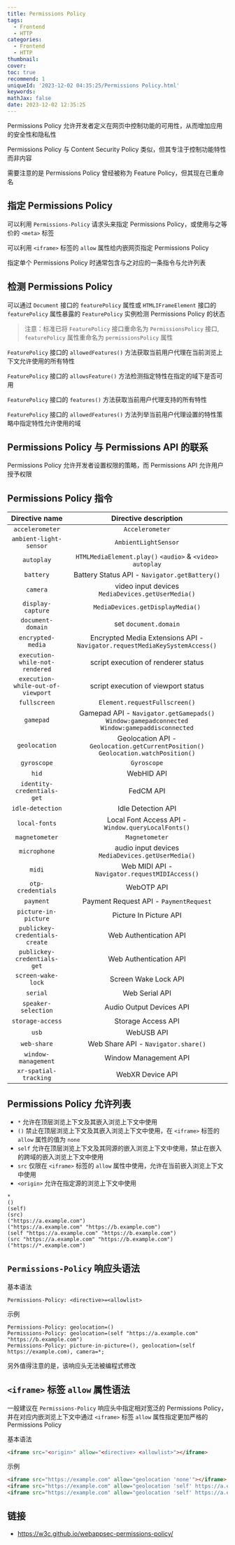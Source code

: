 ```yaml
---
title: Permissions Policy
tags:
  - Frontend
  - HTTP
categories:
  - Frontend
  - HTTP
thumbnail:
cover:
toc: true
recommend: 1
uniqueId: '2023-12-02 04:35:25/Permissions Policy.html'
keywords:
mathJax: false
date: 2023-12-02 12:35:25
---
```


Permissions Policy 允许开发者定义在网页中控制功能的可用性，从而增加应用的安全性和隐私性

Permissions Policy 与 Content Security Policy 类似，但其专注于控制功能特性而非内容

需要注意的是 Permissions Policy 曾经被称为 Feature Policy，但其现在已重命名

## 指定 Permissions Policy

可以利用 `Permissions-Policy` 请求头来指定 Permissions Policy，或使用与之等价的 `<meta>` 标签

可以利用 `<iframe>` 标签的 `allow` 属性给内嵌网页指定 Permissions Policy

指定单个 Permissions Policy 时通常包含与之对应的一条指令与允许列表

## 检测 Permissions Policy

可以通过 `Document` 接口的 `featurePolicy` 属性或 `HTMLIFrameElement` 接口的 `featurePolicy` 属性暴露的 `FeaturePolicy` 实例检测 Permissions Policy 的状态

> 注意：标准已将 `FeaturePolicy` 接口重命名为 `PermissionsPolicy` 接口, `featurePolicy` 属性重命名为 `permissionsPolicy` 属性

`FeaturePolicy` 接口的 `allowedFeatures()` 方法获取当前用户代理在当前浏览上下文允许使用的所有特性

`FeaturePolicy` 接口的 `allowsFeature()` 方法检测指定特性在指定的域下是否可用

`FeaturePolicy` 接口的 `features()` 方法获取当前用户代理支持的所有特性

`FeaturePolicy` 接口的 `allowedFeatures()` 方法列举当前用户代理设置的特性策略中指定特性允许使用的域

## Permissions Policy 与 Permissions API 的联系

Permissions Policy 允许开发者设置权限的策略，而 Permissions API 允许用户授予权限

## Permissions Policy 指令

|          Directive name           |                                     Directive description                                      |
|:---------------------------------:|:----------------------------------------------------------------------------------------------:|
|          `accelerometer`          |                                        `Accelerometer`                                         |
|      `ambient-light-sensor`       |                                      `AmbientLightSensor`                                      |
|            `autoplay`             |                   `HTMLMediaElement.play()` `<audio>` & `<video>` `autoplay`                   |
|             `battery`             |                         Battery Status API - `Navigator.getBattery()`                          |
|             `camera`              |                       video input devices `MediaDevices.getUserMedia()`                        |
|         `display-capture`         |                                `MediaDevices.getDisplayMedia()`                                |
|         `document-domain`         |                                     set `document.domain`                                      |
|         `encrypted-media`         |           Encrypted Media Extensions API - `Navigator.requestMediaKeySystemAccess()`           |
|  `execution-while-not-rendered`   |                              script execution of renderer status                               |
| `execution-while-out-of-viewport` |                              script execution of viewport status                               |
|           `fullscreen`            |                                 `Element.requestFullscreen()`                                  |
|             `gamepad`             | Gamepad API - `Navigator.getGamepads()` `Window:gamepadconnected` `Window:gamepaddisconnected` |
|           `geolocation`           |       Geolocation API - `Geolocation.getCurrentPosition()` `Geolocation.watchPosition()`       |
|            `gyroscope`            |                                          `Gyroscope`                                           |
|               `hid`               |                                           WebHID API                                           |
|    `identity-credentials-get`     |                                           FedCM API                                            |
|         `idle-detection`          |                                       Idle Detection API                                       |
|           `local-fonts`           |                       Local Font Access API - `Window.queryLocalFonts()`                       |
|          `magnetometer`           |                                         `Magnetometer`                                         |
|           `microphone`            |                       audio input devices `MediaDevices.getUserMedia()`                        |
|              `midi`               |                         Web MIDI API - `Navigator.requestMIDIAccess()`                         |
|         `otp-credentials`         |                                           WebOTP API                                           |
|             `payment`             |                             Payment Request API - `PaymentRequest`                             |
|       `picture-in-picture`        |                                     Picture In Picture API                                     |
|  `publickey-credentials-create`   |                                     Web Authentication API                                     |
|    `publickey-credentials-get`    |                                     Web Authentication API                                     |
|        `screen-wake-lock`         |                                      Screen Wake Lock API                                      |
|             `serial`              |                                         Web Serial API                                         |
|        `speaker-selection`        |                                    Audio Output Devices API                                    |
|         `storage-access`          |                                       Storage Access API                                       |
|               `usb`               |                                           WebUSB API                                           |
|            `web-share`            |                              Web Share API - `Navigator.share()`                               |
|        `window-management`        |                                     Window Management API                                      |
|       `xr-spatial-tracking`       |                                        WebXR Device API                                        |

## Permissions Policy 允许列表

* `*` 允许在顶层浏览上下文及其嵌入浏览上下文中使用
* `()` 禁止在顶层浏览上下文及其嵌入浏览上下文中使用，在 `<iframe>` 标签的 `allow` 属性的值为 `none`
* `self` 允许在顶层浏览上下文及其同源的嵌入浏览上下文中使用，禁止在嵌入的跨域的嵌入浏览上下文中使用
* `src` 仅限在 `<iframe>` 标签的 `allow` 属性中使用，允许在当前嵌入浏览上下文中使用
* `<origin>` 允许在指定源的浏览上下文中使用

```HTTP
*
()
(self)
(src)
("https://a.example.com")
("https://a.example.com" "https://b.example.com")
(self "https://a.example.com" "https://b.example.com")
(src "https://a.example.com" "https://b.example.com")
("https://*.example.com")
```

## `Permissions-Policy` 响应头语法

基本语法

```HTTP
Permissions-Policy: <directive>=<allowlist>
```

示例

```HTTP
Permissions-Policy: geolocation=()
Permissions-Policy: geolocation=(self "https://a.example.com" "https://b.example.com")
Permissions-Policy: picture-in-picture=(), geolocation=(self https://example.com), camera=*;
```

另外值得注意的是，该响应头无法被编程式修改

## `<iframe>` 标签 `allow` 属性语法

一般建议在 `Permissions-Policy` 响应头中指定相对宽泛的 Permissions Policy，并在对应内嵌浏览上下文中通过 `<iframe>` 标签 `allow` 属性指定更加严格的 Permissions Policy

基本语法

```html
<iframe src="<origin>" allow="<directive> <allowlist>"></iframe>
```

示例

```html
<iframe src="https://example.com" allow="geolocation 'none'"></iframe>
<iframe src="https://example.com" allow="geolocation 'self' https://a.example.com https://b.example.com"></iframe>
<iframe src="https://example.com" allow="geolocation 'self' https://a.example.com https://b.example.com; fullscreen 'none'"></iframe>
```

## 链接

* <https://w3c.github.io/webappsec-permissions-policy/>
